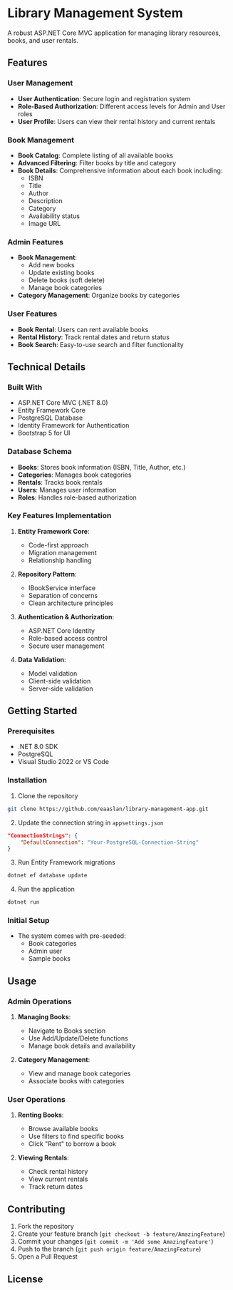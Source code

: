 # Library Management System

A robust ASP.NET Core MVC application for managing library resources, books, and user rentals.

## Features

### User Management
- **User Authentication**: Secure login and registration system
- **Role-Based Authorization**: Different access levels for Admin and User roles
- **User Profile**: Users can view their rental history and current rentals

### Book Management
- **Book Catalog**: Complete listing of all available books
- **Advanced Filtering**: Filter books by title and category
- **Book Details**: Comprehensive information about each book including:
  - ISBN
  - Title
  - Author
  - Description
  - Category
  - Availability status
  - Image URL

### Admin Features
- **Book Management**:
  - Add new books
  - Update existing books
  - Delete books (soft delete)
  - Manage book categories
- **Category Management**: Organize books by categories

### User Features
- **Book Rental**: Users can rent available books
- **Rental History**: Track rental dates and return status
- **Book Search**: Easy-to-use search and filter functionality

## Technical Details

### Built With
- ASP.NET Core MVC (.NET 8.0)
- Entity Framework Core
- PostgreSQL Database
- Identity Framework for Authentication
- Bootstrap 5 for UI

### Database Schema
- **Books**: Stores book information (ISBN, Title, Author, etc.)
- **Categories**: Manages book categories
- **Rentals**: Tracks book rentals
- **Users**: Manages user information
- **Roles**: Handles role-based authorization

### Key Features Implementation
1. **Entity Framework Core**:
   - Code-first approach
   - Migration management
   - Relationship handling

2. **Repository Pattern**:
   - IBookService interface
   - Separation of concerns
   - Clean architecture principles

3. **Authentication & Authorization**:
   - ASP.NET Core Identity
   - Role-based access control
   - Secure user management

4. **Data Validation**:
   - Model validation
   - Client-side validation
   - Server-side validation

## Getting Started

### Prerequisites
- .NET 8.0 SDK
- PostgreSQL
- Visual Studio 2022 or VS Code

### Installation
1. Clone the repository
```bash
git clone https://github.com/eaaslan/library-management-app.git
```

2. Update the connection string in `appsettings.json`
```json
"ConnectionStrings": {
    "DefaultConnection": "Your-PostgreSQL-Connection-String"
}
```

3. Run Entity Framework migrations
```bash
dotnet ef database update
```

4. Run the application
```bash
dotnet run
```

### Initial Setup
- The system comes with pre-seeded:
  - Book categories
  - Admin user
  - Sample books

## Usage

### Admin Operations
1. **Managing Books**:
   - Navigate to Books section
   - Use Add/Update/Delete functions
   - Manage book details and availability

2. **Category Management**:
   - View and manage book categories
   - Associate books with categories

### User Operations
1. **Renting Books**:
   - Browse available books
   - Use filters to find specific books
   - Click "Rent" to borrow a book

2. **Viewing Rentals**:
   - Check rental history
   - View current rentals
   - Track return dates

## Contributing
1. Fork the repository
2. Create your feature branch (`git checkout -b feature/AmazingFeature`)
3. Commit your changes (`git commit -m 'Add some AmazingFeature'`)
4. Push to the branch (`git push origin feature/AmazingFeature`)
5. Open a Pull Request

## License

